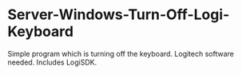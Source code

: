 # Server-Windows-Turn-Off-Logi-Keyboard
Simple program which is turning off the keyboard. Logitech software needed. Includes LogiSDK.